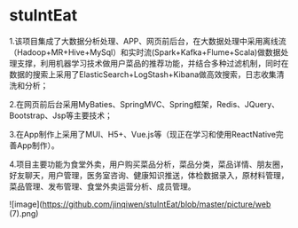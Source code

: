 # stuIntEat
1.该项目集成了大数据分析处理、APP、网页前后台，在大数据处理中采用离线流（Hadoop+MR+Hive+MySql）和实时流(Spark+Kafka+Flume+Scala)做数据处理支撑，利用机器学习技术做用户菜品的推荐功能，并结合多种过滤机制，同时在数据的搜索上采用了ElasticSearch+LogStash+Kibana做高效搜索，日志收集清洗和分析；

2.在网页前后台采用MyBaties、SpringMVC、Spring框架，Redis、JQuery、Bootstrap、Jsp等主要技术；

3.在App制作上采用了MUI、H5+、Vue.js等（现正在学习和使用ReactNative完善App制作）。

4.项目主要功能为食堂外卖，用户购买菜品分析，菜品分类，菜品详情、朋友圈，好友聊天，用户管理，医务室咨询、健康知识推送，体检数据录入，原材料管理，菜品管理、发布管理、食堂外卖运营分析、成员管理。

![image](https://github.com/jinqiwen/stuIntEat/blob/master/picture/web (7).png)

